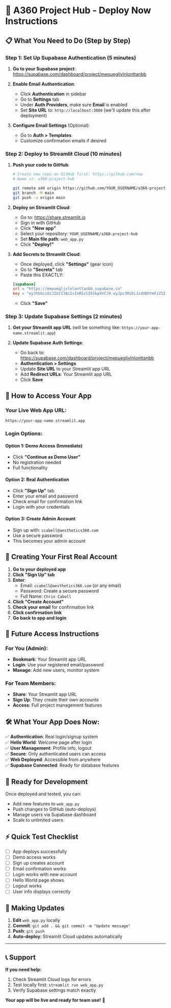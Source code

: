 # 🚀 A360 Project Hub - Deploy Now Instructions

## 📋 What You Need to Do (Step by Step)

### Step 1: Set Up Supabase Authentication (5 minutes)

1. **Go to your Supabase project**: https://supabase.com/dashboard/project/mepuegljvlnlonttanbb

2. **Enable Email Authentication**:
   - Click **Authentication** in sidebar
   - Go to **Settings** tab
   - Under **Auth Providers**, make sure **Email** is enabled
   - Set **Site URL** to: `http://localhost:3000` (we'll update this after deployment)

3. **Configure Email Settings** (Optional):
   - Go to **Auth > Templates** 
   - Customize confirmation emails if desired

### Step 2: Deploy to Streamlit Cloud (10 minutes)

1. **Push your code to GitHub**:
   ```bash
   # Create new repo on GitHub first: https://github.com/new
   # Name it: a360-project-hub
   
   git remote add origin https://github.com/YOUR_USERNAME/a360-project-hub.git
   git branch -M main  
   git push -u origin main
   ```

2. **Deploy on Streamlit Cloud**:
   - Go to: https://share.streamlit.io
   - Sign in with GitHub
   - Click **"New app"**
   - Select your repository: `YOUR_USERNAME/a360-project-hub`
   - Set **Main file path**: `web_app.py`
   - Click **"Deploy!"**

3. **Add Secrets to Streamlit Cloud**:
   - Once deployed, click **"Settings"** (gear icon)
   - Go to **"Secrets"** tab
   - Paste this EXACTLY:
   ```toml
   [supabase]
   url = "https://mepuegljvlnlonttanbb.supabase.co"
   key = "eyJhbGciOiJIUzI1NiIsInR5cCI6IkpXVCJ9.eyJpc3MiOiJzdXBhYmFzZSIsInJlZiI6Im1lcHVlZ2xqdmxubG9udHRhbmJiIiwicm9sZSI6ImFub24iLCJpYXQiOjE3NTkzODQzMTgsImV4cCI6MjA3NDk2MDMxOH0.TlhlF85jEcRvbObR7zpGr1d2OHBJwdEhx43_q9e8zeE"
   ```
   - Click **"Save"**

### Step 3: Update Supabase Settings (2 minutes)

1. **Get your Streamlit app URL** (will be something like: `https://your-app-name.streamlit.app`)

2. **Update Supabase Auth Settings**:
   - Go back to: https://supabase.com/dashboard/project/mepuegljvlnlonttanbb
   - **Authentication > Settings**
   - Update **Site URL** to your Streamlit app URL
   - Add **Redirect URLs**: Your Streamlit app URL
   - Click **Save**

## 🎯 How to Access Your App

### **Your Live Web App URL**: 
`https://your-app-name.streamlit.app`

### **Login Options**:

#### **Option 1: Demo Access (Immediate)**
- Click **"Continue as Demo User"** 
- No registration needed
- Full functionality

#### **Option 2: Real Authentication**
- Click **"Sign Up"** tab
- Enter your email and password
- Check email for confirmation link
- Login with your credentials

#### **Option 3: Create Admin Account**
- Sign up with: `ccabell@aesthetics360.com`
- Use a secure password
- This becomes your admin account

## 🔐 Creating Your First Real Account

1. **Go to your deployed app**
2. **Click "Sign Up" tab**
3. **Enter**:
   - Email: `ccabell@aesthetics360.com` (or any email)
   - Password: Create a secure password
   - Full Name: `Chris Cabell`
4. **Click "Create Account"**
5. **Check your email** for confirmation link
6. **Click confirmation link**
7. **Go back to app and login**

## 📱 Future Access Instructions

### **For You (Admin)**:
- **Bookmark**: Your Streamlit app URL
- **Login**: Use your registered email/password
- **Manage**: Add new users, monitor system

### **For Team Members**:
- **Share**: Your Streamlit app URL
- **Sign Up**: They create their own accounts
- **Access**: Full project management features

## 🛠️ What Your App Does Now:

✅ **Authentication**: Real login/signup system  
✅ **Hello World**: Welcome page after login  
✅ **User Management**: Profile info, logout  
✅ **Secure**: Only authenticated users can access  
✅ **Web Deployed**: Accessible from anywhere  
✅ **Supabase Connected**: Ready for database features  

## 🚀 Ready for Development

Once deployed and tested, you can:
- Add new features to `web_app.py`
- Push changes to GitHub (auto-deploys)
- Manage users via Supabase dashboard
- Scale to unlimited users

## ⚡ Quick Test Checklist

- [ ] App deploys successfully
- [ ] Demo access works
- [ ] Sign up creates account  
- [ ] Email confirmation works
- [ ] Login works with new account
- [ ] Hello World page shows
- [ ] Logout works
- [ ] User info displays correctly

## 🔄 Making Updates

1. **Edit** `web_app.py` locally
2. **Commit**: `git add . && git commit -m "Update message"`
3. **Push**: `git push`
4. **Auto-deploy**: Streamlit Cloud updates automatically

---

## 📞 Support

**If you need help:**
1. Check Streamlit Cloud logs for errors
2. Test locally first: `streamlit run web_app.py`
3. Verify Supabase settings match exactly

**Your app will be live and ready for team use!** 🎉